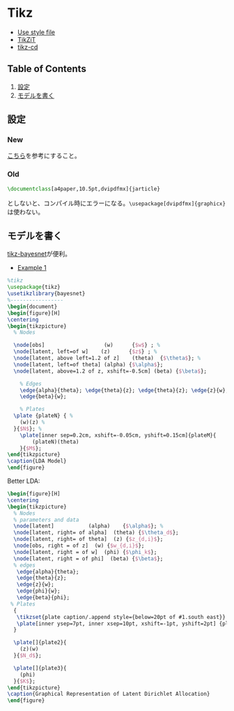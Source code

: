 # Tikz
* [Use style file](https://github.com/Shusei-E/tikz-bayesnet)
* [TikZiT](https://tikzit.github.io/)
* [tikz-cd](https://www.ctan.org/pkg/tikz-cd)


## Table of Contents
1. [設定](#設定)
2. [モデルを書く](#モデルを書く)


## 設定
### New
[こちら](https://github.com/Shusei-E/Code_Tips/blob/master/Latex-Beamer/Latex.md#tikzでゲームツリー)を参考にすること。

### Old
```tex
\documentclass[a4paper,10.5pt,dvipdfmx]{jarticle}
```
としないと、コンパイル時にエラーになる。`\usepackage[dvipdfmx]{graphicx}`は使わない。

## モデルを書く
[tikz-bayesnet](https://github.com/jluttine/tikz-bayesnet)が便利。
* [Example 1](https://github.com/Shusei-E/Code_Tips/blob/master/Latex-Beamer/Examples/bayesnet.tex)

```tex
%tikz
\usepackage{tikz}
\usetikzlibrary{bayesnet}
%-----------------
\begin{document}
\begin{figure}[H]
\centering
\begin{tikzpicture}
  % Nodes

  \node[obs]                   (w)      {$w$} ; %
  \node[latent, left=of w]    (z)      {$z$} ; %
  \node[latent, above left=1.2 of z]    (theta)  {$\theta$}; %
  \node[latent, left=of theta] (alpha) {$\alpha$};
  \node[latent, above=1.2 of z, xshift=-0.5cm] (beta) {$\beta$};

	% Edges
	\edge{alpha}{theta}; \edge{theta}{z}; \edge{theta}{z}; \edge{z}{w}; 
	\edge{beta}{w};

	% Plates
  \plate {plateN} { %
    (w)(z) %
  }{$N$}; %
	\plate[inner sep=0.2cm, xshift=-0.05cm, yshift=0.15cm]{plateM}{
		(plateN)(theta)
	}{$M$};
\end{tikzpicture}
\caption{LDA Model}
\end{figure}
```
Better LDA:
```tex
\begin{figure}[H]
\centering
\begin{tikzpicture}
  % Nodes
  % parameters and data
  \node[latent]           (alpha)    {$\alpha$}; %
  \node[latent, right= of alpha]  (theta) {$\theta_d$};
  \node[latent, right= of theta]  (z) {$z_{d,i}$};
  \node[obs, right = of z]  (w) {$w_{d,i}$};
  \node[latent, right = of w]  (phi) {$\phi_k$};
  \node[latent, right = of phi]  (beta) {$\beta$};
  % edges
   \edge{alpha}{theta};
   \edge{theta}{z};
   \edge{z}{w};
   \edge{phi}{w};
   \edge{beta}{phi};
 % Plates
  {
   \tikzset{plate caption/.append style={below=20pt of #1.south east}}
   \plate[inner ysep=7pt, inner xsep=10pt, xshift=-1pt, yshift=2pt] {plate1} {(theta)(z)(w)} {$D$};
  }

  \plate[]{plate2}{
    (z)(w)
  }{$N_d$};

  \plate[]{plate3}{
    (phi)
  }{$K$};
\end{tikzpicture}
\caption{Graphical Representation of Latent Dirichlet Allocation}
\end{figure}
```
